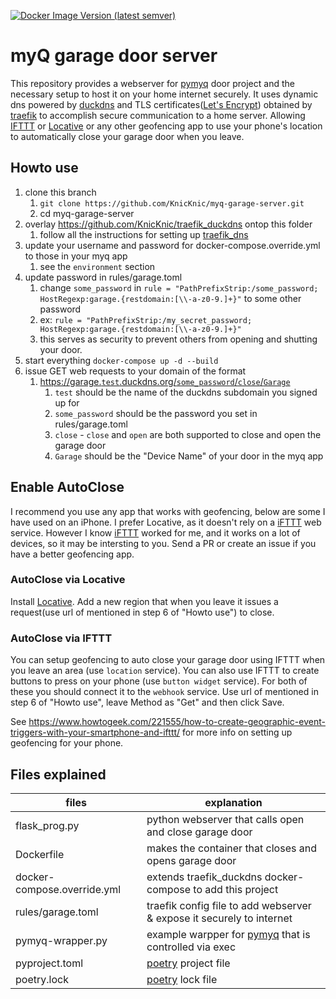 [![Docker Image Version (latest semver)](https://img.shields.io/docker/v/knicknic/myq-garage-server?label=docker.io%2Fknicknic%2Fmyq-garage-server&sort=semver)](https://hub.docker.com/repository/docker/knicknic/myq-garage-server/tags?page=1&ordering=last_updated&name=v1)
# myQ garage door server
This repository provides a webserver for [pymyq](https://github.com/arraylabs/pymyq) door project and the necessary setup to host it on your home internet securely. It uses dynamic dns powered by [duckdns](https://duckdns.org) and TLS certificates([Let's Encrypt](https://letsencrypt.org)) obtained by [traefik](https://traefik.io) to accomplish secure communication to a home server. Allowing [IFTTT](https://ifttt.com) or [Locative](https://apps.apple.com/us/app/locative/id725198453) or any other geofencing app to use your phone's location to automatically close your garage door when you leave.

## Howto use
1. clone this branch
    1. `git clone https://github.com/KnicKnic/myq-garage-server.git`
    1. cd myq-garage-server
1. overlay https://github.com/KnicKnic/traefik_duckdns ontop this folder
    1. follow all the instructions for setting up [traefik_dns](https://github.com/KnicKnic/traefik_duckdns/blob/master/README.md)
1. update your username and password for docker-compose.override.yml to those in your myq app
    1. see the `environment` section
1. update password in rules/garage.toml
    1. change `some_password` in `rule = "PathPrefixStrip:/some_password; HostRegexp:garage.{restdomain:[\\-a-z0-9.]+}"` to some other password
    1. ex: `rule = "PathPrefixStrip:/my_secret_password; HostRegexp:garage.{restdomain:[\\-a-z0-9.]+}"`
    1. this serves as security to prevent others from opening and shutting your door.
1. start everything `docker-compose up -d --build`
1. issue GET web requests to your domain of the format
    1. [https://garage.`test`.duckdns.org/`some_password`/`close`/`Garage`](https://garage.test.duckdns.org/some_password/close/Garage)
        1. `test` should be the name of the duckdns subdomain you signed up for
        1. `some_password` should be the password you set in rules/garage.toml
        1. `close` - `close` and `open` are both supported to close and open the garage door
        1. `Garage` should be the "Device Name" of your door in the myq app

## Enable AutoClose
I recommend you use any app that works with geofencing, below are some I have used on an iPhone. I prefer Locative, as it doesn't rely on a [iFTTT](https://ifttt.com) web service. However I know [iFTTT](https://ifttt.com) worked for me, and it works on a lot of devices, so it may be intersting to you. Send a PR or create an issue if you have a better geofencing app.
### AutoClose via Locative
Install [Locative](https://apps.apple.com/us/app/locative/id725198453). Add a new region that when you leave it issues a request(use url of mentioned in step 6 of "Howto use") to close. 
### AutoClose via IFTTT
You can setup geofencing to auto close your garage door using IFTTT when you leave an area (use `location` service). You can also use IFTTT to create buttons to press on your phone (use `button widget` service). For both of these you should connect it to the `webhook` service. Use url of mentioned in step 6 of "Howto use", leave Method as "Get" and then click Save.

See https://www.howtogeek.com/221555/how-to-create-geographic-event-triggers-with-your-smartphone-and-ifttt/ for more info on setting up geofencing for your phone.

## Files explained
files | explanation
--- | ---
flask_prog.py | python webserver that calls open and close garage door
Dockerfile | makes the container that closes and opens garage door
docker-compose.override.yml | extends traefik_duckdns docker-compose to add this project
rules/garage.toml | traefik config file to add webserver & expose it securely to internet
pymyq-wrapper.py | example warpper for [pymyq](https://github.com/arraylabs/pymyq) that is controlled via exec
pyproject.toml | [poetry](https://python-poetry.org/) project file
poetry.lock | [poetry](https://python-poetry.org/) lock file

